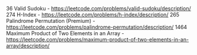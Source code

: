 36 Valid Sudoku - https://leetcode.com/problems/valid-sudoku/description/
274 H-Index - https://leetcode.com/problems/h-index/description/
265 Palindrome Permutation (Premium) - https://leetcode.com/problems/palindrome-permutation/description/
1464 Maximum Product of Two Elements in an Array - https://leetcode.com/problems/maximum-product-of-two-elements-in-an-array/description/
